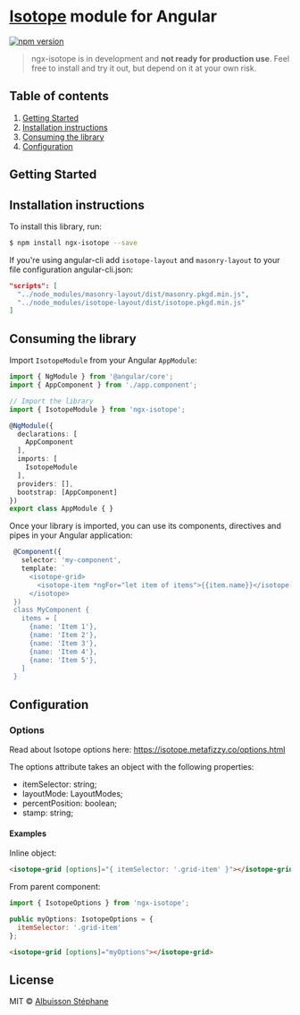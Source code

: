 # [Isotope](https://isotope.metafizzy.co/) module for Angular

[![npm version](https://badge.fury.io/js/angular2-isotope.svg)](https://www.npmjs.com/package/ngx-isotope)

> ngx-isotope is in development and **not ready for production use**.
> Feel free to install and try it out, but depend on it at your own risk.

## Table of contents
1. [Getting Started](#getting-started)
2. [Installation instructions](#installation-instructions)
3. [Consuming the library](#consuming-the-library)
4. [Configuration](#configuration)

## Getting Started

## Installation instructions

To install this library, run:

```bash
$ npm install ngx-isotope --save
```

If you're using angular-cli add `isotope-layout` and `masonry-layout` to your file configuration angular-cli.json:
```json
"scripts": [
  "../node_modules/masonry-layout/dist/masonry.pkgd.min.js",
  "../node_modules/isotope-layout/dist/isotope.pkgd.min.js"
]
```

## Consuming the library

Import `IsotopeModule` from your Angular `AppModule`:

```typescript
import { NgModule } from '@angular/core';
import { AppComponent } from './app.component';

// Import the library
import { IsotopeModule } from 'ngx-isotope';

@NgModule({
  declarations: [
    AppComponent
  ],
  imports: [
    IsotopeModule
  ],
  providers: [],
  bootstrap: [AppComponent]
})
export class AppModule { }
```

Once your library is imported, you can use its components, directives and pipes in your Angular application:

```typescript
 @Component({
   selector: 'my-component',
   template: `
     <isotope-grid>
       <isotope-item *ngFor="let item of items">{{item.name}}</isotope-item>
     </isotope>
 })
 class MyComponent {
   items = [
     {name: 'Item 1'},
     {name: 'Item 2'},
     {name: 'Item 3'},
     {name: 'Item 4'},
     {name: 'Item 5'},
   ]
 }
 ```

## Configuration

### Options
Read about Isotope options here: https://isotope.metafizzy.co/options.html

The options attribute takes an object with the following properties:
* itemSelector: string;
* layoutMode: LayoutModes;
* percentPosition: boolean;
* stamp: string;

#### Examples

Inline object:
```html
<isotope-grid [options]="{ itemSelector: '.grid-item' }"></isotope-grid>
```

From parent component:
```javascript
import { IsotopeOptions } from 'ngx-isotope';

public myOptions: IsotopeOptions = {
  itemSelector: '.grid-item'
};
```
```html
<isotope-grid [options]="myOptions"></isotope-grid>
```

## License

MIT © [Albuisson Stéphane](mailto:stephane.albuisson@gmail.com)

